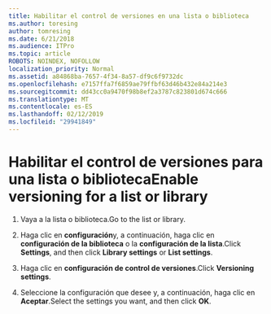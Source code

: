 ```yaml
---
title: Habilitar el control de versiones en una lista o biblioteca
ms.author: toresing
author: tomresing
ms.date: 6/21/2018
ms.audience: ITPro
ms.topic: article
ROBOTS: NOINDEX, NOFOLLOW
localization_priority: Normal
ms.assetid: a84868ba-7657-4f34-8a57-df9c6f9732dc
ms.openlocfilehash: e7157ffa7f6859ae79ffbf63d46b432e84a214e3
ms.sourcegitcommit: dd43cc0a9470f98b8ef2a3787c823801d674c666
ms.translationtype: MT
ms.contentlocale: es-ES
ms.lasthandoff: 02/12/2019
ms.locfileid: "29941849"
---
```

# <a name="enable-versioning-for-a-list-or-library"></a><span data-ttu-id="15f12-102">Habilitar el control de versiones para una lista o biblioteca</span><span class="sxs-lookup"><span data-stu-id="15f12-102">Enable versioning for a list or library</span></span>

1. <span data-ttu-id="15f12-103">Vaya a la lista o biblioteca.</span><span class="sxs-lookup"><span data-stu-id="15f12-103">Go to the list or library.</span></span>
    
2. <span data-ttu-id="15f12-104">Haga clic en **configuración**y, a continuación, haga clic en **configuración de la biblioteca** o la **configuración de la lista**.</span><span class="sxs-lookup"><span data-stu-id="15f12-104">Click **Settings**, and then click **Library settings** or **List settings**.</span></span>
    
3. <span data-ttu-id="15f12-105">Haga clic en **configuración de control de versiones**.</span><span class="sxs-lookup"><span data-stu-id="15f12-105">Click **Versioning settings**.</span></span>
    
4. <span data-ttu-id="15f12-106">Seleccione la configuración que desee y, a continuación, haga clic en **Aceptar**.</span><span class="sxs-lookup"><span data-stu-id="15f12-106">Select the settings you want, and then click **OK**.</span></span>
    

